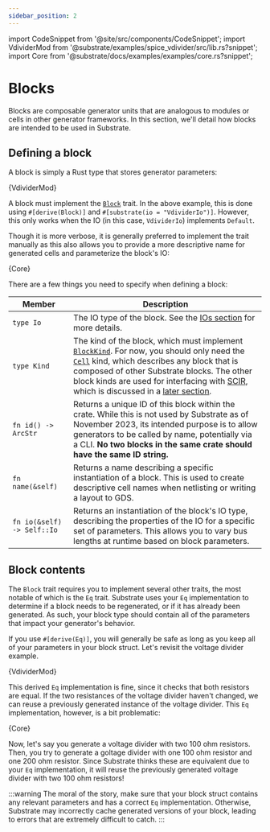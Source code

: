 ```yaml
---
sidebar_position: 2
---
```


import CodeSnippet from '@site/src/components/CodeSnippet';
import VdividerMod from '@substrate/examples/spice_vdivider/src/lib.rs?snippet';
import Core from '@substrate/docs/examples/examples/core.rs?snippet';

# Blocks

Blocks are composable generator units that are analogous to modules or cells in other generator frameworks. In this section, we'll detail how blocks are intended to be used in Substrate.

## Defining a block

A block is simply a Rust type that stores generator parameters:

<CodeSnippet language="rust" snippet="vdivider-struct">{VdividerMod}</CodeSnippet>

A block must implement the [`Block`](https://api.substratelabs.io/substrate/block/trait.Block.html) trait. In the 
above example, this is done using `#[derive(Block)]` and `#[substrate(io = "VdividerIo")]`. However, this only works when the IO (in this 
case, `VdividerIo`) implements `Default`.

Though it is more verbose, it is generally preferred to implement the trait manually as this also allows you to provide a more descriptive name for generated cells and parameterize the block's IO:

<CodeSnippet language="rust" snippet="sram-block">{Core}</CodeSnippet>

There are a few things you need to specify when defining a block:


| Member | Description |
|---|---|
| `type Io` | The IO type of the block. See the [IOs section](./io.md) for more details. |
| `type Kind` | The kind of the block, which must implement [`BlockKind`](https://api.substratelabs.io/substrate/block/trait.BlockKind.html). For now, you should only need the [`Cell`](https://api.substratelabs.io/substrate/block/struct.Cell.html) kind, which describes any block that is composed of other Substrate blocks. The other block kinds are used for interfacing with [SCIR](https://api.substratelabs.io/scir/), which is discussed in a [later section](#TODO). |
| `fn id() -> ArcStr` | Returns a unique ID of this block within the crate. While this is not used by Substrate as of November 2023, its intended purpose is to allow generators to be called by name, potentially via a CLI. **No two blocks in the same crate should have the same ID string.** |
| `fn name(&self)` | Returns a name describing a specific instantiation of a block. This is used to create descriptive cell names when netlisting or writing a layout to GDS. |
| `fn io(&self) -> Self::Io` | Returns an instantiation of the block's IO type, describing the properties of the IO for a specific set of parameters. This allows you to vary bus lengths at runtime based on block parameters. |

## Block contents

The `Block` trait requires you to implement several other traits, the most notable of which is the `Eq` trait. Substrate uses your `Eq` implementation to determine if a block needs to be regenerated, or if it has already been generated. As such, your block type should contain all of the parameters that impact your generator's behavior.

If you use `#[derive(Eq)]`, you will generally be safe as long as you keep all of your parameters in your block struct. Let's revisit the voltage divider example.

<CodeSnippet language="rust" snippet="vdivider-struct">{VdividerMod}</CodeSnippet>

This derived `Eq` implementation is fine, since it checks that both resistors are equal. If the two resistances of the voltage divider haven't changed, we can reuse a previously generated instance of the voltage divider. This `Eq` implementation, however, is a bit problematic:

<CodeSnippet language="rust" snippet="vdivider-bad-eq">{Core}</CodeSnippet>

Now, let's say you generate a voltage divider with two 100 ohm resistors. Then, you try to generate a goltage divider with one 100 ohm resistor and one 200 ohm resistor. Since Substrate thinks these are equivalent due to your `Eq` implementation, it will reuse the previously generated voltage divider with two 100 ohm resistors!

:::warning
The moral of the story, make sure that your block struct contains any relevant parameters and has a correct `Eq` implementation. Otherwise, Substrate may incorrectly cache generated versions of your block, leading to errors that are extremely difficult to catch.
:::
